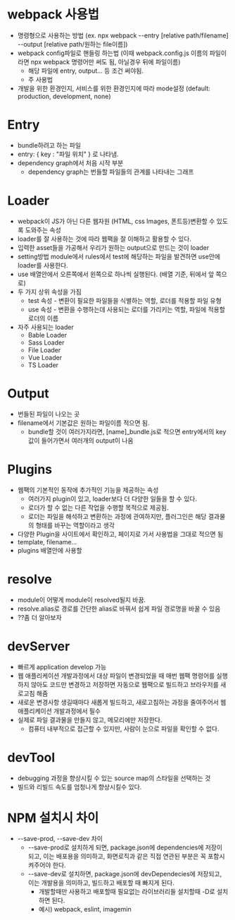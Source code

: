 # webpack 사용법

  * 명령형으로 사용하는 방법 (ex. npx webpack --entry [relative path/filename] --output [relative path/원하는 file이름])
  * webpack config파일로 핸들링 하는법 (이때 webpack.config.js 이름의 파일이라면 npx webpack 명령어만 써도 됨, 아닐경우 뒤에 파일이름)
    * 해당 파일에 entry, output... 등 조건 써야됨.
    * 주 사용법
  * 개발을 위한 환경인지, 서비스를 위한 환경인지에 따라 mode설정 (default: production, development, none)

# Entry

  * bundle하려고 하는 파일
  * entry: { key : "파일 위치" } 로 나타냄.
  * dependency graph에서 처음 시작 부분
    * dependency graph는 번들할 파일들의 관계를 나타내는 그래프 

# Loader
  
  * webpack이 JS가 아닌 다른 웹자원 (HTML, css Images, 폰트등)변환할 수 있도록 도와주는 속성
  * loader를 잘 사용하는 것에 따라 웹팩을 잘 이해하고 활용할 수 있다.
  * 입력한 asset들을 가공해서 우리가 원하는 output으로 만드는 것이 loader
  * setting방법 module에서 rules에서 test에 해당하는 파일을 발견하면 use안에 loader를 사용한다.
  * use 배열안에서 오른쪽에서 왼쪽으로 하나씩 실행된다. (배열 기준, 뒤에서 앞 쪽으로)
  * 두 가지 상위 속성을 가짐
    * test 속성 - 변환이 필요한 파일들을 식별하는 역할, 로더를 적용할 파일 유형
    * use 속성 - 변환을 수행하는데 사용되는 로더를 가리키는 역할, 파일에 적용할 로더의 이름
  * 자주 사용되는 loader
    * Bable Loader
    * Sass Loader
    * File Loader
    * Vue Loader
    * TS Loader

# Output

  * 번들된 파일이 나오는 곳
  * filename에서 기본값은 원하는 파일이름 적으면 됨.
    * bundle할 것이 여러가지라면, [name]_bundle.js로 적으면 entry에서의 key값이 들어가면서 여러개의 output이 나옴

# Plugins

  * 웹팩의 기본적인 동작에 추가적인 기능을 제공하는 속성
    * 여러가지 plugin이 있고, loader보다 더 다양한 일들을 할 수 있다.
    * 로더가 할 수 없는 다른 작업을 수행할 목적으로 제공됨.
    * 로더는 파일을 해석하고 변환하는 과정에 관여하지만, 플러그인은 해당 결과물의 형태를 바꾸는 역할이라고 생각
  * 다양한 Plugin을 사이트에서 확인하고, 페이지로 가서 사용법을 그대로 적으면 됨
  * template, filename...
  * plugins 배열안에 사용할 

# resolve

  * module이 어떻게 module이 resolved될지 바꿈.
  * resolve.alias로  경로를 간단한 alias로 바꿔서 쉽게 파일 경로명을 바꿀 수 있음
  * ??좀 더 알아보자 

# devServer

  * 빠르게 application develop 가능
  * 웹 애플리케이션 개발과정에서 대상 파일이 변경되었을 때 매번 웹팩 명령어를 실행하지 않아도 코드만 변경하고 저장하면 자동으로 웹팩으로 빌드하고 브라우저를 새로고침 해줌
  * 새로운 변경사항 생길때마다 새롭게 빌드하고, 새로고침하는 과정을 줄여주어서 웹 애플리케이션 개발과정에서 필수
  * 실제로 파일 결과물을 만들지 않고, 메모리에만 저장한다. 
    * 컴퓨터 내부적으로 접근할 수 있지만, 사람이 눈으로 파일을 확인할 수 없다.

# devTool

  * debugging 과정을 향상시킬 수 있는 source map의 스타일을 선택하는 것
  * 빌드와 리빌드 속도를 엄청나게 향상시킬수 있다.

# NPM 설치시 차이

  * --save-prod, --save-dev 차이
    * --save-prod로 설치하게 되면, package.json에 dependencies에 저장이 되고, 이는 배포용을 의미하고, 화면로직과 같은 직접 연관된 부분은 꼭 포함시켜주어야 한다.
    * --save-dev로 설치하면, package.json에 devDependecies에 저장되고, 이는 개발용을 의미하고, 빌드하고 배포할 때 빠지게 된다.
      * 개발할때만 사용하고 배포할때 필요없는 라이브러리들 설치할때 -D로 설치하면 된다.
      * 예시) webpack, eslint, imagemin